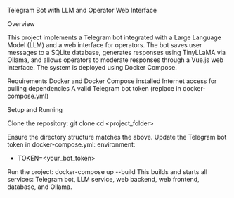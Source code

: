Telegram Bot with LLM and Operator Web Interface

Overview

This project implements a Telegram bot integrated with a Large Language Model (LLM) and a web interface for operators. The bot saves user messages to a SQLite database, generates responses using TinyLLaMA via Ollama, and allows operators to moderate responses through a Vue.js web interface. The system is deployed using Docker Compose.

Requirements
Docker and Docker Compose installed
Internet access for pulling dependencies
A valid Telegram bot token (replace in docker-compose.yml)

Setup and Running

Clone the repository:
git clone <repository>
cd <project_folder>

Ensure the directory structure matches the above.
Update the Telegram bot token in docker-compose.yml:
environment:
  - TOKEN=<your_bot_token>

Run the project:
docker-compose up --build
This builds and starts all services: Telegram bot, LLM service, web backend, web frontend, database, and Ollama.